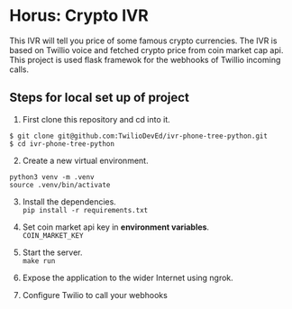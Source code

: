 # Horus: Crypto IVR
This IVR will tell you price of some famous crypto currencies. The IVR is based on Twillio voice and fetched crypto price from coin market cap api.
This project is used flask framewok for the webhooks of Twillio incoming calls.

## Steps for local set up of project

1. First clone this repository and cd into it.

``$ git clone git@github.com:TwilioDevEd/ivr-phone-tree-python.git`` <br>
``$ cd ivr-phone-tree-python``

2. Create a new virtual environment.

```python3 venv -m .venv```<br>
```source .venv/bin/activate```

3. Install the dependencies.<br>
```pip install -r requirements.txt```

4. Set coin market api key in **environment variables**.<br>
```COIN_MARKET_KEY```

5. Start the server.<br>
 ```make run```

6. Expose the application to the wider Internet using ngrok.

7. Configure Twilio to call your webhooks
